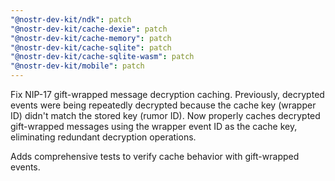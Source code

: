 ```yaml
---
"@nostr-dev-kit/ndk": patch
"@nostr-dev-kit/cache-dexie": patch
"@nostr-dev-kit/cache-memory": patch
"@nostr-dev-kit/cache-sqlite": patch
"@nostr-dev-kit/cache-sqlite-wasm": patch
"@nostr-dev-kit/mobile": patch
---
```


Fix NIP-17 gift-wrapped message decryption caching. Previously, decrypted events were being repeatedly decrypted because the cache key (wrapper ID) didn't match the stored key (rumor ID). Now properly caches decrypted gift-wrapped messages using the wrapper event ID as the cache key, eliminating redundant decryption operations.

Adds comprehensive tests to verify cache behavior with gift-wrapped events.
